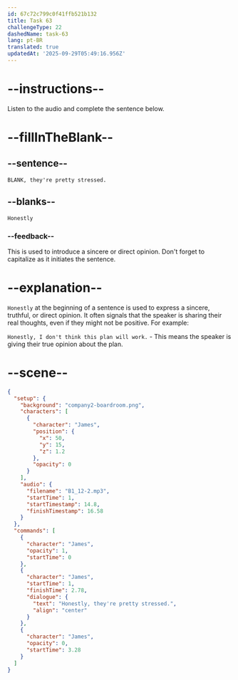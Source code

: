 ```yaml
---
id: 67c72c799c0f41ffb521b132
title: Task 63
challengeType: 22
dashedName: task-63
lang: pt-BR
translated: true
updatedAt: '2025-09-29T05:49:16.956Z'
---
```


<!-- (Audio) James: Honestly, they're pretty stressed. -->

# --instructions--

Listen to the audio and complete the sentence below.  

# --fillInTheBlank--

## --sentence--

`BLANK, they're pretty stressed.`  

## --blanks--

`Honestly`  

### --feedback--

This is used to introduce a sincere or direct opinion. Don't forget to capitalize as it initiates the sentence.

# --explanation--

`Honestly` at the beginning of a sentence is used to express a sincere, truthful, or direct opinion. It often signals that the speaker is sharing their real thoughts, even if they might not be positive. For example:

`Honestly, I don't think this plan will work.` - This means the speaker is giving their true opinion about the plan.  

# --scene--

```json
{
  "setup": {
    "background": "company2-boardroom.png",
    "characters": [
      {
        "character": "James",
        "position": {
          "x": 50,
          "y": 15,
          "z": 1.2
        },
        "opacity": 0
      }
    ],
    "audio": {
      "filename": "B1_12-2.mp3",
      "startTime": 1,
      "startTimestamp": 14.8,
      "finishTimestamp": 16.58
    }
  },
  "commands": [
    {
      "character": "James",
      "opacity": 1,
      "startTime": 0
    },
    {
      "character": "James",
      "startTime": 1,
      "finishTime": 2.78,
      "dialogue": {
        "text": "Honestly, they're pretty stressed.",
        "align": "center"
      }
    },
    {
      "character": "James",
      "opacity": 0,
      "startTime": 3.28
    }
  ]
}
```

